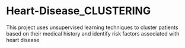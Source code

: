 # Heart-Disease_CLUSTERING
This project uses unsupervised learning techniques to cluster patients based on their medical history and identify risk factors associated with heart disease
